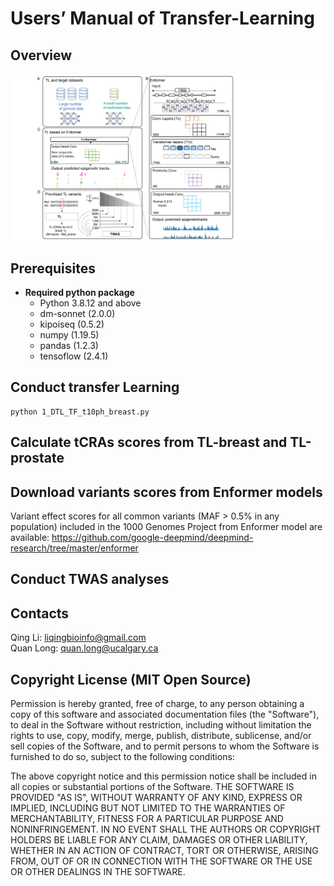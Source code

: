 # Users’ Manual of Transfer-Learning
## Overview

![My Image](/Figure/Figure1_20240709.png)

## Prerequisites
- **Required python package**
  - Python 3.8.12 and above
  - dm-sonnet (2.0.0)
  - kipoiseq (0.5.2)
  - numpy (1.19.5)
  - pandas (1.2.3)
  - tensoflow (2.4.1)

## Conduct transfer Learning
```
python 1_DTL_TF_t10ph_breast.py
```
## Calculate tCRAs scores from TL-breast and TL-prostate

## Download variants scores from Enformer models
Variant effect scores for all common variants (MAF > 0.5% in any population) included in the 1000 Genomes Project from Enformer model are available:
https://github.com/google-deepmind/deepmind-research/tree/master/enformer

## Conduct TWAS analyses

## Contacts
Qing Li: liqingbioinfo@gmail.com  
Quan Long: quan.long@ucalgary.ca

## Copyright License (MIT Open Source)
Permission is hereby granted, free of charge, to any person obtaining a copy of this software and associated documentation files (the "Software"), to deal in the Software without restriction, including without limitation the rights to use, copy, modify, merge, publish, distribute, sublicense, and/or sell copies of the Software, and to permit persons to whom the Software is furnished to do so, subject to the following conditions:

The above copyright notice and this permission notice shall be included in all copies or substantial portions of the Software. THE SOFTWARE IS PROVIDED "AS IS", WITHOUT WARRANTY OF ANY KIND, EXPRESS OR IMPLIED, INCLUDING BUT NOT LIMITED TO THE WARRANTIES OF MERCHANTABILITY, FITNESS FOR A PARTICULAR PURPOSE AND NONINFRINGEMENT. IN NO EVENT SHALL THE AUTHORS OR COPYRIGHT HOLDERS BE LIABLE FOR ANY CLAIM, DAMAGES OR OTHER LIABILITY, WHETHER IN AN ACTION OF CONTRACT, TORT OR OTHERWISE, ARISING FROM, OUT OF OR IN CONNECTION WITH THE SOFTWARE OR THE USE OR OTHER DEALINGS IN THE SOFTWARE.

